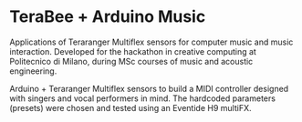 # TeraBee + Arduino Music
Applications of Teraranger Multiflex sensors for computer music and music interaction. 
Developed for the hackathon in creative computing at Politecnico di Milano, during MSc courses of music and acoustic engineering.

Arduino + Teraranger Multiflex sensors to build a MIDI controller designed with singers and vocal performers in mind.
The hardcoded parameters (presets) were chosen and tested using an Eventide H9 multiFX.

